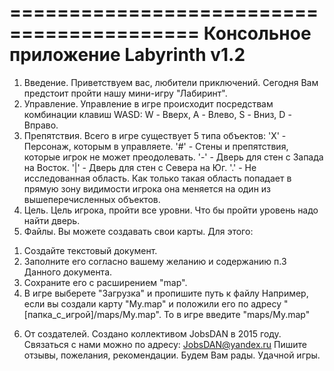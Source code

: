 ==========================================
   Консольное приложение Labyrinth v1.2
==========================================
1. Введение.
Приветствуем вас, любители приключений. Сегодня Вам предстоит пройти
нашу мини-игру "Лабиринт".
2. Управление.
Управление в игре происходит посредствам комбинации клавиш WASD:
W - Вверх,
A - Влево,
S - Вниз,
D - Вправо.
3. Препятствия.
Всего в игре существует 5 типа объектов:
'Х' - Персонаж, которым в управляете.
'#' - Стены и препятствия, которые игрок не может преодолевать.
'-' - Дверь для стен с Запада на Восток.
'|' - Дверь для стен с Севера на Юг.
'.' - Не исследованная область. Как только такая область попадает в прямую
зону видимости игрока она меняется на один из вышеперечисленных объектов.
4. Цель.
Цель игрока, пройти все уровни. Что бы пройти уровень надо найти дверь.
5. Файлы.
Вы можете создавать свои карты. Для этого:
1) Создайте текстовый документ.
2) Заполните его согласно вашему желанию и содержанию п.3 Данного документа.
3) Сохраните его с расширением "map".
4) В игре выберете "Загрузка" и пропишите путь к файлу
Например, если вы создали карту "My.map" и положили его по адресу
"[папка_с_игрой]/maps/My.map". То в игре введите "maps/My.map"
6. От создателей.
Создано коллективом JobsDAN в 2015 году.
Связаться с нами можно по адресу: JobsDAN@yandex.ru
Пишите отзывы, пожелания, рекомендации. Будем Вам рады. Удачной игры.
